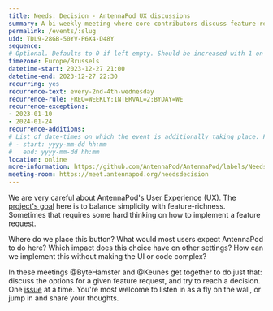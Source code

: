 ```yaml
---
title: Needs: Decision - AntennaPod UX discussions
summary: A bi-weekly meeting where core contributors discuss feature requests & make tough choices.
permalink: /events/:slug
uid: TDL9-28GB-50YV-P6X4-D48Y
sequence: 
# Optional. Defaults to 0 if left empty. Should be increased with 1 on every big event edit.
timezone: Europe/Brussels
datetime-start: 2023-12-27 21:00
datetime-end: 2023-12-27 22:30
recurring: yes
recurrence-text: every-2nd-4th-wednesday
recurrence-rule: FREQ=WEEKLY;INTERVAL=2;BYDAY=WE
recurrence-exceptions:
- 2023-01-10
- 2024-01-24
recurrence-additions: 
# List of date-times on which the event is additionally taking place. Format:
# - start: yyyy-mm-dd hh:mm
#   end: yyyy-mm-dd hh:mm
location: online
more-information: https://github.com/AntennaPod/AntennaPod/labels/Needs%3A%20decision
meeting-room: https://meet.antennapod.org/needsdecision
---
```


We are very careful about AntennaPod's User Experience (UX). The [project's goal](/about) here is to balance simplicity with feature-richness. Sometimes that requires some hard thinking on how to implement a feature request.

Where do we place this button? What would most users expect AntennaPod to do here? Which impact does this choice have on other settings? How can we implement this without making the UI or code complex?

In these meetings @ByteHamster and @Keunes get together to do just that: discuss the options for a given feature request, and try to reach a decision. One [issue](https://github.com/AntennaPod/AntennaPod/labels/Needs%3A%20decision) at a time. You're most welcome to listen in as a fly on the wall, or jump in and share your thoughts.
